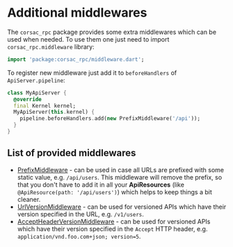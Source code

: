 # Additional middlewares

The `corsac_rpc` package provides some extra middlewares which can be used
when needed. To use them one just need to import `corsac_rpc.middleware`
library:

```dart
import 'package:corsac_rpc/middleware.dart';
```

To register new middleware just add it to `beforeHandlers` of
`ApiServer.pipeline`:

```dart
class MyApiServer {
  @override
  final Kernel kernel;
  MyApiServer(this.kernel) {
    pipeline.beforeHandlers.add(new PrefixMiddleware('/api'));
  }
}
```

## List of provided middlewares

* [PrefixMiddleware](doc/04.1-prefix-middleware.md) - can be used in case all
  URLs are prefixed with some static value, e.g. `/api/users`. This middleware
  will remove the prefix, so that you don't have to add it in all your
  **ApiResources** (like `@ApiResource(path: '/api/users')`) which helps
  to keep things a bit cleaner.
* [UrlVersionMiddleware](doc/04.2-url-version-middleware.md) - can be used
  for versioned APIs which have their version specified in the URL, e.g.
  `/v1/users`.
* [AcceptHeaderVersionMiddleware](doc/04.3-accept-header-version-middleware.md) -
  can be used for versioned APIs which have their version specified in the
  `Accept` HTTP header, e.g. `application/vnd.foo.com+json; version=5`.
